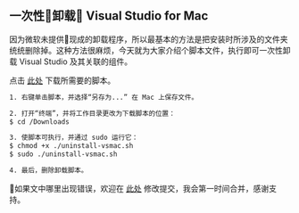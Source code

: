 ## 一次性卸载 Visual Studio for Mac

因为微软未提供现成的卸载程序，所以最基本的方法是把安装时所涉及的文件夹统统删除掉。这种方法很麻烦，今天就为大家介绍个脚本文件，执行即可一次性卸载 Visual Studio 及其关联的组件。

点击 [此处](https://raw.githubusercontent.com/MicrosoftDocs/visualstudio-docs/master/mac/resources/uninstall-vsmac.sh) 下载所需要的脚本。

```bash
1. 右键单击脚本，并选择“另存为...” 在 Mac 上保存文件。

2. 打开“终端”，并将工作目录更改为下载脚本的位置：
$ cd /Downloads

3. 使脚本可执行，并通过 sudo 运行它：
$ chmod +x ./uninstall-vsmac.sh
$ sudo ./uninstall-vsmac.sh

4. 最后，删除卸载脚本。
```

如果文中哪里出现错误，欢迎在 [此处](https://github.com/hertzZhang/hertzZhang.github.io/edit/master/pages/tools/uninstallvisualstudio.md) 修改提交，我会第一时间合并，感谢支持。